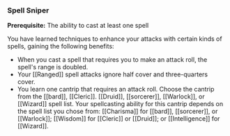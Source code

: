 ### Spell Sniper

**Prerequisite:** The ability to cast at least one spell

You have learned techniques to enhance your attacks with certain kinds of spells, gaining the following benefits:

- When you cast a spell that requires you to make an attack roll, the spell's range is doubled.
- Your [[Ranged]] spell attacks ignore half cover and three-quarters cover.
- You learn one cantrip that requires an attack roll. Choose the cantrip from the [[bard]], [[Cleric]]. [[Druid]], [[sorcerer]], [[Warlock]], or [[Wizard]] spell list. Your spellcasting ability for this cantrip depends on the spell list you chose from: [[Charisma]] for [[bard]], [[sorcerer]], or [[Warlock]]; [[Wisdom]] for [[Cleric]] or [[Druid]]; or [[Intelligence]] for [[Wizard]].
